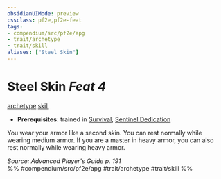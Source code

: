 ```yaml
---
obsidianUIMode: preview
cssclass: pf2e,pf2e-feat
tags:
- compendium/src/pf2e/apg
- trait/archetype
- trait/skill
aliases: ["Steel Skin"]
---
```

# Steel Skin  *Feat 4*  
[archetype](rules/traits/archetype.md)  [skill](rules/traits/skill.md)  

- **Prerequisites**: trained in [Survival](compendium/skills.md#Survival), [Sentinel Dedication](compendium/feats/sentinel-dedication-apg.md)

You wear your armor like a second skin. You can rest normally while wearing medium armor. If you are a master in heavy armor, you can also rest normally while wearing heavy armor.

*Source: Advanced Player's Guide p. 191*  
%% #compendium/src/pf2e/apg #trait/archetype #trait/skill %%